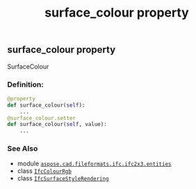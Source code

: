 ﻿---
title: surface_colour property
second_title: Aspose.CAD for Python via .NET API References
description: 
type: docs
weight: 100
url: /aspose.cad.fileformats.ifc.ifc2x3.entities/ifcsurfacestylerendering/surface_colour/
is_root: false
---

## surface_colour property


SurfaceColour
### Definition:
```python
@property
def surface_colour(self):
    ...
@surface_colour.setter
def surface_colour(self, value):
    ...
```

### See Also
* module [`aspose.cad.fileformats.ifc.ifc2x3.entities`](../../)
* class [`IfcColourRgb`](/cad/python-net/aspose.cad.fileformats.ifc.ifc2x3.entities/ifccolourrgb)
* class [`IfcSurfaceStyleRendering`](/cad/python-net/aspose.cad.fileformats.ifc.ifc2x3.entities/ifcsurfacestylerendering)
